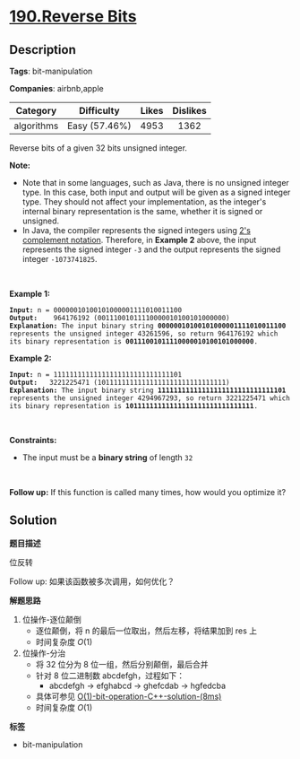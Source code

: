 # [190.Reverse Bits](https://leetcode.com/problems/reverse-bits/description/)

## Description

**Tags**: bit-manipulation

**Companies**: airbnb,apple

|  Category  |  Difficulty   | Likes | Dislikes |
| :--------: | :-----------: | :---: | :------: |
| algorithms | Easy (57.46%) | 4953  |   1362   |

<p>Reverse bits of a given 32 bits unsigned integer.</p>
<p><strong>Note:</strong></p>
<ul>
  <li>Note that in some languages, such as Java, there is no unsigned integer type. In this case, both input and output will be given as a signed integer type. They should not affect your implementation, as the integer&#39;s internal binary representation is the same, whether it is signed or unsigned.</li>
  <li>In Java, the compiler represents the signed integers using <a href="https://en.wikipedia.org/wiki/Two%27s_complement" target="_blank">2&#39;s complement notation</a>. Therefore, in <strong class="example">Example 2</strong> above, the input represents the signed integer <code>-3</code> and the output represents the signed integer <code>-1073741825</code>.</li>
</ul>
<p>&nbsp;</p>
<p><strong class="example">Example 1:</strong></p>
<pre><code><strong>Input:</strong> n = 00000010100101000001111010011100
<strong>Output:</strong>    964176192 (00111001011110000010100101000000)
<strong>Explanation: </strong>The input binary string <strong>00000010100101000001111010011100</strong> represents the unsigned integer 43261596, so return 964176192 which its binary representation is <strong>00111001011110000010100101000000</strong>.</code></pre>
<p><strong class="example">Example 2:</strong></p>
<pre><code><strong>Input:</strong> n = 11111111111111111111111111111101
<strong>Output:</strong>   3221225471 (10111111111111111111111111111111)
<strong>Explanation: </strong>The input binary string <strong>11111111111111111111111111111101</strong> represents the unsigned integer 4294967293, so return 3221225471 which its binary representation is <strong>10111111111111111111111111111111</strong>.</code></pre>
<p>&nbsp;</p>
<p><strong>Constraints:</strong></p>
<ul>
  <li>The input must be a <strong>binary string</strong> of length <code>32</code></li>
</ul>
<p>&nbsp;</p>
<p><strong>Follow up:</strong> If this function is called many times, how would you optimize it?</p>

## Solution

**题目描述**

位反转

Follow up: 如果该函数被多次调用，如何优化？

**解题思路**

1. 位操作-逐位颠倒
   - 逐位颠倒，将 n 的最后一位取出，然后左移，将结果加到 res 上
   - 时间复杂度 $O(1)$
2. 位操作-分治
   - 将 32 位分为 8 位一组，然后分别颠倒，最后合并
   - 针对 8 位二进制数 abcdefgh，过程如下：
     - abcdefgh -> efghabcd -> ghefcdab -> hgfedcba
   - 具体可参见 [O(1)-bit-operation-C++-solution-(8ms)](https://leetcode.com/problems/reverse-bits/discuss/54741/O(1)-bit-operation-C++-solution-(8ms))
   - 时间复杂度 $O(1)$

**标签**

- bit-manipulation

